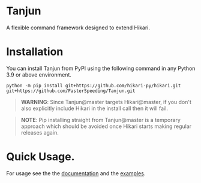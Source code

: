 # Tanjun

A flexible command framework designed to extend Hikari.

# Installation

You can install Tanjun from PyPI using the following command in any Python 3.9 or above environment.

```
python -m pip install git+https://github.com/hikari-py/hikari.git git+https://github.com/FasterSpeeding/Tanjun.git
```

> **WARNING**: Since Tanjun@master targets Hikari@master, if you don't also
explicitly include Hikari in the install call then it will fail.

> **NOTE**: Pip installing straight from Tanjun@master is a temporary approach
which should be avoided once Hikari starts making regular releases again.


# Quick Usage.

For usage see the the [documentation](https://fasterspeeding.github.io/Tanjun/)
and the [examples](https://github.com/FasterSpeeding/Tanjun/tree/master/examples).
